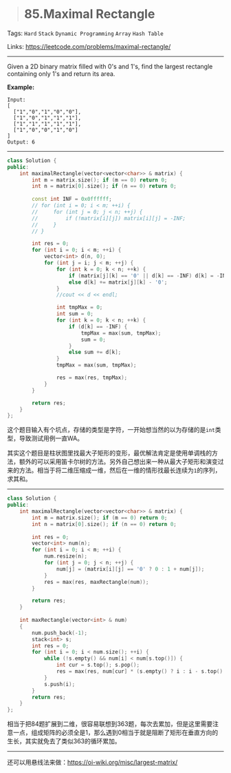 > # 85.Maximal Rectangle

Tags: `Hard` `Stack` `Dynamic Programming` `Array` `Hash Table` 

Links: <https://leetcode.com/problems/maximal-rectangle/>

----

Given a 2D binary matrix filled with 0's and 1's, find the largest rectangle containing only 1's and return its area.

**Example:**

```
Input:
[
  ["1","0","1","0","0"],
  ["1","0","1","1","1"],
  ["1","1","1","1","1"],
  ["1","0","0","1","0"]
]
Output: 6
```

-----

```c++
class Solution {
public:
    int maximalRectangle(vector<vector<char>> & matrix) {
        int m = matrix.size(); if (m == 0) return 0;
        int n = matrix[0].size(); if (n == 0) return 0;
        
        const int INF = 0x0ffffff;
        // for (int i = 0; i < m; ++i) {
        //     for (int j = 0; j < n; ++j) {
        //         if (!matrix[i][j]) matrix[i][j] = -INF;
        //     }
        // }

        int res = 0;
        for (int i = 0; i < m; ++i) {
            vector<int> d(n, 0);
            for (int j = i; j < m; ++j) {
                for (int k = 0; k < n; ++k) {
                    if (matrix[j][k] == '0' || d[k] == -INF) d[k] = -INF;
                    else d[k] += matrix[j][k] - '0';
                }
                //cout << d << endl;

                int tmpMax = 0;
                int sum = 0;
                for (int k = 0; k < n; ++k) {
                    if (d[k] == -INF) {
                        tmpMax = max(sum, tmpMax);
                        sum = 0;
                    }
                    else sum += d[k];
                }
                tmpMax = max(sum, tmpMax);

                res = max(res, tmpMax);
            }
        }

        return res;
    }
};
```

这个题目输入有个坑点，存储的类型是字符，一开始想当然的以为存储的是`int`类型，导致测试用例一直WA。

其实这个题目是柱状图里找最大子矩形的变形，最优解法肯定是使用单调栈的方法，额外的可以采用笛卡尔树的方法。另外自己想出来一种从最大子矩形和演变过来的方法。相当于将二维压缩成一维，然后在一维的情形找最长连续为`1`的序列，求其和。

---

```c++
class Solution {
public:
    int maximalRectangle(vector<vector<char>> & matrix) {
        int m = matrix.size(); if (m == 0) return 0;
        int n = matrix[0].size(); if (n == 0) return 0;
        
        int res = 0;
        vector<int> num(n);
        for (int i = 0; i < m; ++i) {
            num.resize(n);
            for (int j = 0; j < n; ++j) {
                num[j] = (matrix[i][j] == '0' ? 0 : 1 + num[j]);
            }
            res = max(res, maxRectangle(num));
        }

        return res;
    }
    
    int maxRectangle(vector<int> & num)
    {
        num.push_back(-1);
        stack<int> s;
        int res = 0;
        for (int i = 0; i < num.size(); ++i) {
            while (!s.empty() && num[i] < num[s.top()]) {
                int cur = s.top(); s.pop();
                res = max(res, num[cur] * (s.empty() ? i : i - s.top() - 1));
            }
            s.push(i);
        }
        return res;
    }
};
```

相当于把84题扩展到二维，很容易联想到363题，每次去累加，但是这里需要注意一点，组成矩阵的必须全是1，那么遇到0相当于就是阻断了矩形在垂直方向的生长，其实就免去了类似363的循环累加。

-----

还可以用悬线法来做：<https://oi-wiki.org/misc/largest-matrix/>

